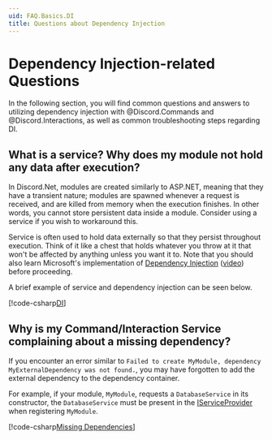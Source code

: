 ```yaml
---
uid: FAQ.Basics.DI
title: Questions about Dependency Injection
---
```


# Dependency Injection-related Questions

In the following section, you will find common questions and answers
to utilizing dependency injection with @Discord.Commands and @Discord.Interactions, as well as
common troubleshooting steps regarding DI.

## What is a service? Why does my module not hold any data after execution?

In Discord.Net, modules are created similarly to ASP.NET, meaning
that they have a transient nature; modules are spawned whenever a
request is received, and are killed from memory when the execution
finishes. In other words, you cannot store persistent
data inside a module. Consider using a service if you wish to
workaround this.

Service is often used to hold data externally so that they persist
throughout execution. Think of it like a chest that holds
whatever you throw at it that won't be affected by anything unless
you want it to. Note that you should also learn Microsoft's
implementation of [Dependency Injection] \([video]) before proceeding.

A brief example of service and dependency injection can be seen below.

[!code-csharp[DI](samples/DI.cs)]

[Dependency Injection]: https://docs.microsoft.com/en-us/aspnet/core/fundamentals/dependency-injection
[video]: https://www.youtube.com/watch?v=QtDTfn8YxXg

## Why is my Command/Interaction Service complaining about a missing dependency?

If you encounter an error similar to `Failed to create MyModule,
dependency MyExternalDependency was not found.`, you may have
forgotten to add the external dependency to the dependency container.

For example, if your module, `MyModule`, requests a `DatabaseService`
in its constructor, the `DatabaseService` must be present in the
[IServiceProvider] when registering `MyModule`.

[!code-csharp[Missing Dependencies](samples/missing-dep.cs)]

[IServiceProvider]: xref:System.IServiceProvider
